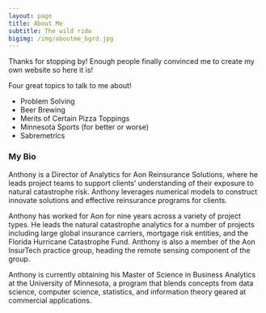 ```yaml
---
layout: page
title: About Me
subtitle: The wild ride
bigimg: /img/aboutme_bgrd.jpg
---
```


Thanks for stopping by! Enough people finally convinced me to create my own website so here it is!  

Four great topics to talk to me about!

- Problem Solving
- Beer Brewing
- Merits of Certain Pizza Toppings
- Minnesota Sports (for better or worse)
- Sabremetrics

### My Bio

Anthony is a Director of Analytics for Aon Reinsurance Solutions, where he leads project teams to   support clients’ understanding of their exposure to natural catastrophe risk. Anthony leverages   numerical models to construct innovate solutions and effective reinsurance programs for clients.  

Anthony has worked for Aon for nine years across a variety of project types. He leads the natural   catastrophe analytics for a number of projects including large global insurance carriers, mortgage   risk entities, and the Florida Hurricane Catastrophe Fund. Anthony is also a member of the Aon   InsurTech practice group, heading the remote sensing component of the group.  

Anthony is currently obtaining his Master of Science in Business Analytics at the University of   Minnesota, a program that blends concepts from data science, computer science, statistics, and   information theory geared at commercial applications.   

